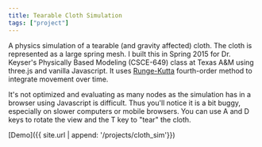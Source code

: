 ```yaml
---
title: Tearable Cloth Simulation
tags: ["project"]
---
```


A physics simulation of a tearable (and gravity affected) cloth. The cloth is
represented as a large spring mesh. I built this in Spring 2015 for Dr. Keyser's
Physically Based Modeling (CSCE-649) class at Texas A&amp;M using three.js and
vanilla Javascript. It uses
[Runge-Kutta](http://web.mit.edu/10.001/Web/Course_Notes/Differential_Equations_Notes/node5.html)
fourth-order method to integrate movement over time.

It's not optimized and evaluating as many nodes as the simulation has in a
browser using Javascript is difficult. Thus you'll notice it is a bit buggy,
especially on slower computers or mobile browsers. You can use A and D keys to
rotate the view and the T key to "tear" the cloth.

[Demo]({{ site.url | append: '/projects/cloth_sim'}})

